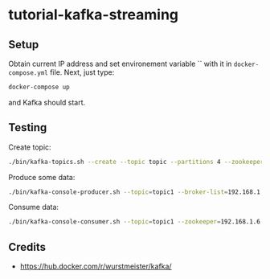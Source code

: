 # tutorial-kafka-streaming


## Setup

Obtain current IP address and set environement variable `` with it in `docker-compose.yml` file.
Next, just type:

```bash
docker-compose up
```

and Kafka should start.


## Testing

Create topic: 

```bash
./bin/kafka-topics.sh --create --topic topic --partitions 4 --zookeeper 192.168.1.6:2181 --replication-factor 1
```

Produce some data:

```bash
./bin/kafka-console-producer.sh --topic=topic1 --broker-list=192.168.1.6:9092
```

Consume data:

```bash
./bin/kafka-console-consumer.sh --topic=topic1 --zookeeper=192.168.1.6:2181 --from-beginning
```


## Credits

- https://hub.docker.com/r/wurstmeister/kafka/

